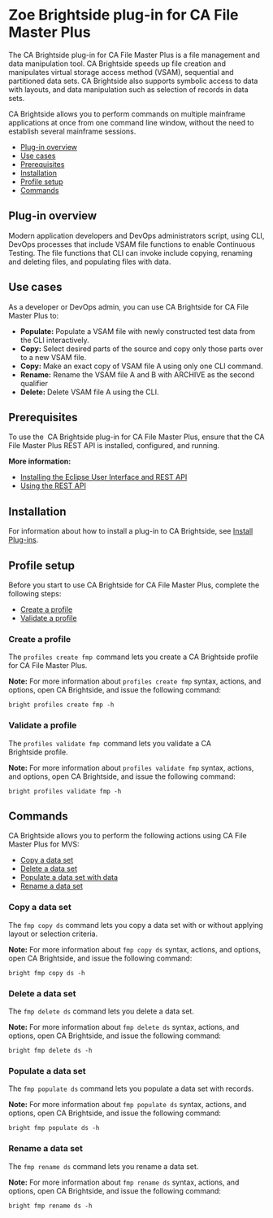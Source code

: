# Zoe Brightside plug-in for CA File Master Plus

The CA  Brightside plug-in for CA File Master Plus is a file management
and data manipulation tool. CA Brightside speeds up file creation and
manipulates virtual storage access method (VSAM), sequential and
partitioned data sets. CA Brightside also supports symbolic access to
data with layouts, and data manipulation such as selection of records in
data sets.

CA Brightside allows you to perform commands on multiple mainframe
applications at once from one command line window, without the need to
establish several mainframe sessions.

  - [Plug-in overview](#plug-in-overview)
  - [Use cases](#use-cases)
  - [Prerequisites](#prerequisites)
  - [Installation](#installation)
  - [Profile setup](#profile-setup)
  - [Commands](#Commands)

## Plug-in overview

Modern application developers and DevOps administrators script, using CLI, DevOps
processes that include VSAM file functions to enable Continuous Testing. The file functions that CLI can invoke include copying, renaming and deleting files, and populating files with data.

## Use cases

As a developer or DevOps admin, you can use CA Brightside for CA File
Master Plus to:

  - **Populate:** Populate a VSAM file with newly constructed test data from the CLI interactively.
  - **Copy:** Select desired parts of the source and copy only those parts over to
    a new VSAM file.
  - **Copy:** Make an exact copy of VSAM file A using only one CLI command.
  - **Rename:** Rename the VSAM file A and B with ARCHIVE as the second qualifier
  - **Delete:** Delete VSAM file A using the CLI.

## Prerequisites

To use the  CA Brightside plug-in for CA File Master Plus, ensure that the CA File
Master Plus REST API is installed, configured, and running.

**More information:**

  - [Installing the Eclipse User Interface and REST API](https://docops.ca.com/display/FMPLUS11/Installing+the+Eclipse+User+Interface+and+REST+API)
  - [Using the REST API](https://docops.ca.com/display/FMPLUS11/Using+the+REST+API)

## Installation

For information about how to install a plug-in to CA Brightside,
see [Install Plug-ins](https://docops.ca.com/display/CMFAAS10/Install+Plug-ins).

## Profile setup

Before you start to use CA Brightside for CA File Master Plus, complete
the following steps:

  - [Create a profile](#create-a-profile)
  - [Validate a profile](#validate-a-profile)

### Create a profile

The `profiles create fmp `command lets you create a CA
Brightside profile for CA File Master Plus.

**Note:** For more information about `profiles create fmp` syntax,
actions, and options, open CA Brightside, and issue the following
command:

`bright profiles create fmp -h`

### Validate a profile

The `profiles validate fmp `command lets you validate a CA
Brightside profile.

**Note:** For more information about `profiles validate fmp` syntax,
actions, and options, open CA Brightside, and issue the following
command:

`bright profiles validate fmp -h`

## Commands

CA Brightside allows you to perform the following actions using CA File
Master Plus for MVS:

  - [Copy a data set](#copy-a-data-set)
  - [Delete a data set](#delete-a-data-set)
  - [Populate a data set with data](#populate-a-data-set-with-data)
  - [Rename a data set](#rename-a-data-set)

### Copy a data set

The `fmp copy ds` command lets you copy a data set with or without
applying layout or selection
criteria.

**Note:** For more information about `fmp copy ds` syntax, actions, and
options, open CA Brightside, and issue the following command:

`bright fmp copy ds -h`

### Delete a data set

The `fmp delete ds` command lets you delete a data set.

**Note:** For more information about `fmp delete ds` syntax, actions,
and options, open CA Brightside, and issue the following command:

`bright fmp delete ds -h`

### Populate a data set

The `fmp populate ds` command lets you populate a data set with
records.

**Note:** For more information about `fmp populate ds` syntax, actions,
and options, open CA Brightside, and issue the following command:

`bright fmp populate ds -h`

### Rename a data set

The `fmp rename ds` command lets you rename a data
set.

**Note:** For more information about `fmp rename ds` syntax, actions,
and options, open CA Brightside, and issue the following command:

`bright fmp rename ds -h`

